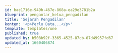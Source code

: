 ```yaml
---
id: bae1716e-949b-467e-868a-ea29e3781b2a
blueprint: pengantar_ketua_pengadilan
title: 'Sejarah Pengadilan'
konten: '<p>Perlu Data...</p>'
template: templates/one
published: true
updated_by: b508b92f-3365-4525-87cb-07d49957fd67
updated_at: 1660406874
---
```

